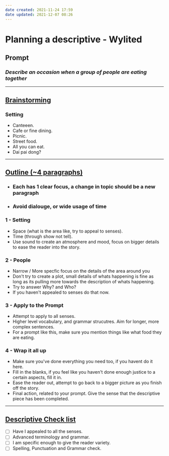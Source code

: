 ```yaml
---
date created: 2021-11-24 17:59
date updated: 2021-12-07 08:26
---
```


# Planning a descriptive - Wylited

## Prompt

### _**Describe an occasion when a group of people are eating together**_

---

## <ins> Brainstorming </ins>

### Setting

- Canteeen.
- Cafe or fine dining.
- Picnic.
- Street food.
- All you can eat.
- Dai pai dong?

---

## <ins> Outline (~4 paragraphs) </ins>

- ### Each has 1 clear focus, a change in topic should be a new paragraph

- ### Avoid dialouge, or wide usage of time

### 1 - Setting

- Space (what is the area like, try to appeal to senses).
- Time (through show not tell).
- Use sound to create an atmosphere and mood, focus on bigger details to ease the reader into the story.

### 2 - People

- Narrow / More specfic focus on the details of the area around you
- Don't try to create a plot, small details of whats happening is fine as long as its pulling more towards the description of whats happening.
- Try to answer Why? and Who?
- If you haven't appealed to senses do that now.

### 3 - Apply to the Prompt

- Attempt to apply to all senses.
- Higher level vocabulary, and grammar strucutres. Aim for longer, more complex sentences.
- For a prompt like this, make sure you mention things like what food they are eating.

### 4 - Wrap it all up

- Make sure you've done everything you need too, if you havent do it here.
- Fill in the blanks, if you feel like you haven't done enough justice to a certain aspects, fill it in.
- Ease the reader out, attempt to go back to a bigger picture as you finish off the story.
- Final action, related to your prompt. Give the sense that the descriptive piece has been completed.

---

## <ins> Descriptive Check list </ins>

- [ ] Have I appealed to all the senses.
- [ ] Advanced terminology and grammar.
- [ ] I am specific enough to give the reader variety.
- [ ] Spelling, Punctuation and Grammar check.
